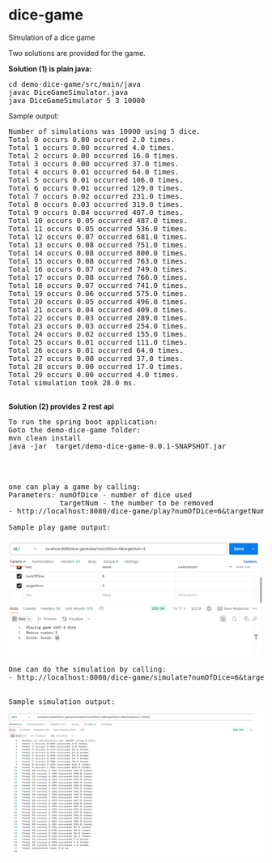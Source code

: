 # dice-game

Simulation of a dice game

Two solutions are provided for the game.

<strong>Solution (1) is plain java:  </strong>

<pre>
cd demo-dice-game/src/main/java
javac DiceGameSimulator.java
java DiceGameSimulator 5 3 10000
</pre>

Sample output:
<pre>
Number of simulations was 10000 using 5 dice.
Total 0 occurs 0.00 occurred 2.0 times.
Total 1 occurs 0.00 occurred 4.0 times.
Total 2 occurs 0.00 occurred 16.0 times.
Total 3 occurs 0.00 occurred 37.0 times.
Total 4 occurs 0.01 occurred 64.0 times.
Total 5 occurs 0.01 occurred 106.0 times.
Total 6 occurs 0.01 occurred 129.0 times.
Total 7 occurs 0.02 occurred 231.0 times.
Total 8 occurs 0.03 occurred 319.0 times.
Total 9 occurs 0.04 occurred 407.0 times.
Total 10 occurs 0.05 occurred 487.0 times.
Total 11 occurs 0.05 occurred 536.0 times.
Total 12 occurs 0.07 occurred 681.0 times.
Total 13 occurs 0.08 occurred 751.0 times.
Total 14 occurs 0.08 occurred 800.0 times.
Total 15 occurs 0.08 occurred 763.0 times.
Total 16 occurs 0.07 occurred 749.0 times.
Total 17 occurs 0.08 occurred 766.0 times.
Total 18 occurs 0.07 occurred 741.0 times.
Total 19 occurs 0.06 occurred 575.0 times.
Total 20 occurs 0.05 occurred 496.0 times.
Total 21 occurs 0.04 occurred 409.0 times.
Total 22 occurs 0.03 occurred 289.0 times.
Total 23 occurs 0.03 occurred 254.0 times.
Total 24 occurs 0.02 occurred 155.0 times.
Total 25 occurs 0.01 occurred 111.0 times.
Total 26 occurs 0.01 occurred 64.0 times.
Total 27 occurs 0.00 occurred 37.0 times.
Total 28 occurs 0.00 occurred 17.0 times.
Total 29 occurs 0.00 occurred 4.0 times.
Total simulation took 28.0 ms.

</pre>
<strong>Solution (2) provides 2 rest api</strong>
<pre>
To run the spring boot application:
Goto the demo-dice-game folder:
mvn clean install
java -jar  target/demo-dice-game-0.0.1-SNAPSHOT.jar




one can play a game by calling:
Parameters: numOfDice - number of dice used
            targetNum - the number to be removed
- http://localhost:8080/dice-game/play?numOfDice=6&targetNum=3

Sample play game output:
</pre>
![alt text](playGame.png)

<pre>
One can do the simulation by calling:
- http://localhost:8080/dice-game/simulate?numOfDice=6&targetNum=3&simulations=10000


Sample simulation output:
</pre>
![alt text](simulation.png)


